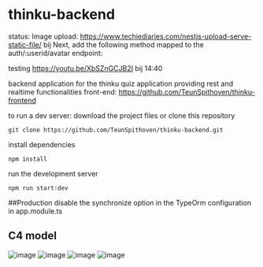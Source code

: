 # thinku-backend
status: 
Image upload: https://www.techiediaries.com/nestjs-upload-serve-static-file/ 
bij Next, add the following method mapped to the auth/:userid/avatar endpoint:

testing https://youtu.be/XbSZnGCJB2I bij 14:40

backend application for the thinku quiz application providing rest and realtime functionalities
front-end: https://github.com/TeunSpithoven/thinku-frontend

to run a dev server:
download the project files or clone this repository
```
git clone https://github.com/TeunSpithoven/thinku-backend.git
```
install dependencies
```
npm install
```
run the development server
```
npm run start:dev
```

##Production
disable the synchronize option in the TypeOrm configuration in app.module.ts 

## C4 model
![image](https://user-images.githubusercontent.com/74899257/211165182-1c8b050a-b9e1-4053-99ce-8657b490694d.png)
![image](https://user-images.githubusercontent.com/74899257/211165185-b94de552-2385-4f72-a9a4-259e5891099b.png)
![image](https://user-images.githubusercontent.com/74899257/211165190-68452b7c-f3c3-4bf5-913e-dbf4757c9a0b.png)
![image](https://user-images.githubusercontent.com/74899257/211165194-ac074748-5eb2-45be-9f3e-208f643f277f.png)
